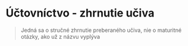 # Účtovníctvo - zhrnutie učiva
> Jedná sa o stručné zhrnutie preberaného učiva, nie o maturitné otázky, ako už z názvu vyplýva

